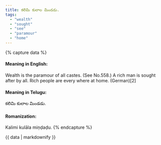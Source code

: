 ```yaml
---
title: కలిమి కులాల మిండడు.
tags:
  - "wealth"
  - "sought"
  - "see"
  - "paramour"
  - "home"
---
```


{% capture data %}
#### Meaning in English:
Wealth is the paramour of all castes.
(See No.558.)
A rich man is sought after by all.
Rich people are every where at home. (German)[2]

#### Meaning in Telugu:
కలిమి కులాల మిండడు.

#### Romanization:
Kalimi kulāla miṇḍaḍu.
{% endcapture %}

{{ data | markdownify }}

